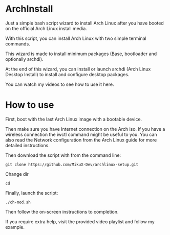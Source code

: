 # ArchInstall

Just a simple bash script wizard to install Arch Linux after you have booted on the official Arch Linux install media.

With this script, you can install Arch Linux with two simple terminal commands.

This wizard is made to install minimum packages (Base, bootloader and optionally archdi).

At the end of this wizard, you can install or launch archdi (Arch Linux Desktop Install) to install and configure desktop packages.

You can watch my videos to see how to use it here.

# How to use
First, boot with the last Arch Linux image with a bootable device.

Then make sure you have Internet connection on the Arch iso. If you have a wireless connection the iwctl command might be useful to you. You can also read the Network configuration from the Arch Linux guide for more detailed instructions.

Then download the script with from the command line:

```
git clone https://github.com/MikuX-Dev/archlinux-setup.git
```
Change dir
```
cd
```
Finally, launch the script:
```
./ch-mod.sh
```
Then follow the on-screen instructions to completion.

If you require extra help, visit the provided video playlist and follow my example.

